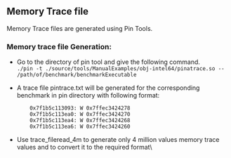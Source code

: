 ## Memory Trace file 
Memory Trace files are generated using Pin Tools.

### Memory trace file Generation:
- Go to the directory of pin tool and give the following command.\
         ```
         ./pin -t ./source/tools/ManualExamples/obj-intel64/pinatrace.so -- /path/of/benchmark/benchmarkExecutable
         ```

- A trace file pintrace.txt will be generated for the corresponding benchmark in pin directory with following format:
         
          0x7f1b5c113093: W 0x7ffec3424278
          0x7f1b5c113ea0: W 0x7ffec3424270
          0x7f1b5c113ea4: W 0x7ffec3424268
          0x7f1b5c113ea6: W 0x7ffec3424260
      
- Use trace_fileread_4m to generate only 4 million values memory trace values and to convert it to the required format\
            
